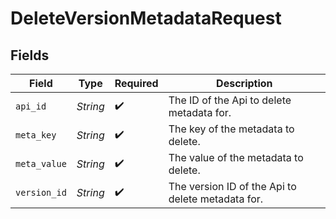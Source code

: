 # DeleteVersionMetadataRequest


## Fields

| Field                                             | Type                                              | Required                                          | Description                                       |
| ------------------------------------------------- | ------------------------------------------------- | ------------------------------------------------- | ------------------------------------------------- |
| `api_id`                                          | *String*                                          | :heavy_check_mark:                                | The ID of the Api to delete metadata for.         |
| `meta_key`                                        | *String*                                          | :heavy_check_mark:                                | The key of the metadata to delete.                |
| `meta_value`                                      | *String*                                          | :heavy_check_mark:                                | The value of the metadata to delete.              |
| `version_id`                                      | *String*                                          | :heavy_check_mark:                                | The version ID of the Api to delete metadata for. |